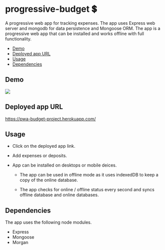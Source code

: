 # progressive-budget 💲

A progressive web app for tracking expenses. The app uses Express web server and mongodb for data persistence and Mongoose ORM. The app is a progressive web app that can be installed and works offline with full functionality.

- [Demo](#Demo)
- [Deployed app URL](#Deployed-app-URL)
- [Usage](#Usage)
- [Dependencies](#Dependencies)

## Demo

![](/demo.gif)

## Deployed app URL

https://pwa-budget-project.herokuapp.com/

## Usage

- Click on the deployed app link.
- Add expenses or deposits.

- App can be installed on desktops or mobile deices.

  - The app can be used in offline mode as it uses indexedDB to keep a copy of the online database.

  - The app checks for online / offline status every second and syncs offline database and online databases.

## Dependencies

The app uses the following node modules.

- Express
- Mongoose
- Morgan
